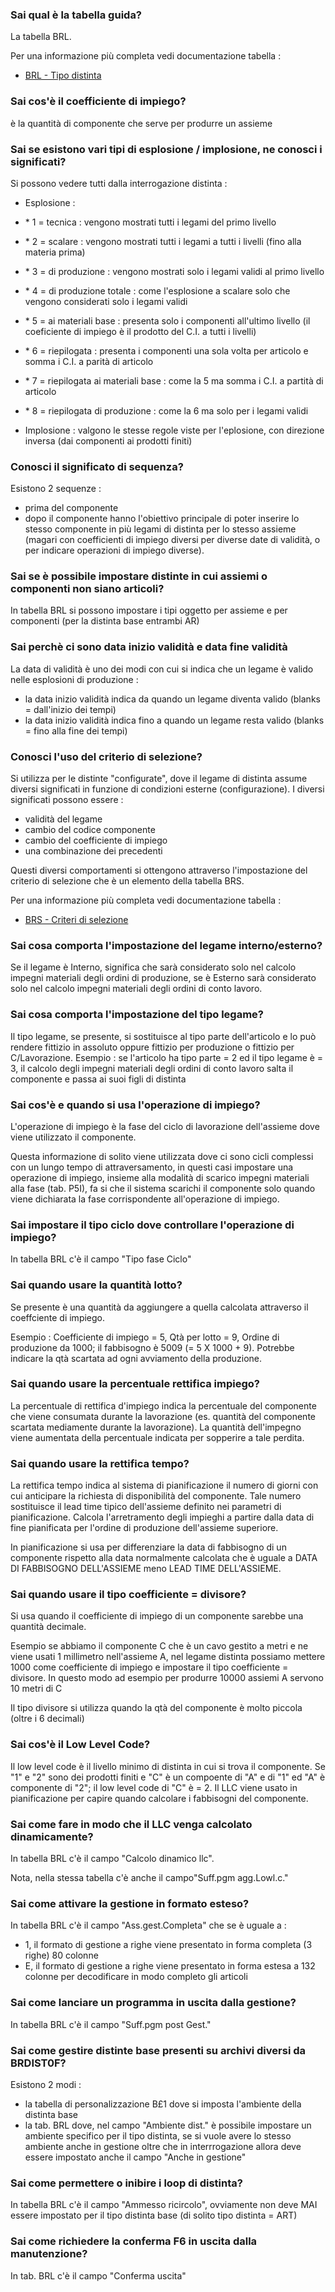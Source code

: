 ### **Sai qual è la tabella guida?**

La tabella BRL.

Per una informazione più completa vedi documentazione tabella : 
- [BRL - Tipo distinta](Sorgenti/DOC/OG/TA/BRL)
### **Sai cos'è il coefficiente di impiego?**

è la quantità di componente che serve per produrre un assieme
### **Sai se esistono vari tipi di esplosione / implosione, ne conosci i significati?**

Si possono vedere tutti dalla interrogazione distinta : 
-  Esplosione : 
- \* 1 = tecnica :  vengono mostrati tutti i legami del primo livello
- \* 2 = scalare :  vengono mostrati tutti i legami a tutti i livelli (fino alla materia prima)
- \* 3 = di produzione :  vengono mostrati solo i legami validi al primo livello
- \* 4 = di produzione totale :  come l'esplosione a scalare solo che vengono considerati solo i legami validi
- \* 5 = ai materiali base :  presenta solo i componenti all'ultimo livello (il coeficiente di impiego è il prodotto del C.I. a tutti i livelli)
- \* 6 = riepilogata :  presenta i componenti una sola volta per articolo e somma i C.I. a parità di articolo
- \* 7 = riepilogata ai materiali base :  come la 5 ma somma i C.I. a partità di articolo
- \* 8 = riepilogata di produzione :  come la 6 ma solo per i legami validi

-  Implosione :  valgono le stesse regole viste per l'eplosione, con direzione inversa (dai componenti ai prodotti finiti)
### **Conosci il significato di sequenza?**

Esistono 2 sequenze : 
-  prima del componente
-  dopo il componente
hanno l'obiettivo principale di poter inserire lo stesso componente in più legami di distinta per lo stesso assieme (magari con coefficienti di impiego diversi per diverse date di validità, o per indicare operazioni di impiego diverse).
### **Sai se è possibile  impostare distinte in cui assiemi o componenti non siano articoli?**

In tabella BRL si possono impostare i tipi oggetto per assieme e per componenti (per la distinta base entrambi AR)
### **Sai perchè ci sono data inizio validità e data fine validità**

La data di validità è uno dei modi con cui si indica che un legame è valido nelle esplosioni di produzione : 
-  la data inizio validità indica da quando un legame diventa valido (blanks = dall'inizio dei tempi)
-  la data inizio validità indica fino a quando un legame resta valido (blanks = fino alla fine dei tempi)
### **Conosci l'uso del criterio di selezione?**

Si utilizza per le distinte "configurate", dove il legame di distinta assume diversi significati in funzione di condizioni esterne (configurazione). I diversi significati possono essere : 
-  validità del legame
-  cambio del codice componente
-  cambio del coefficiente di impiego
-  una combinazione dei precedenti

Questi diversi comportamenti si ottengono attraverso l'impostazione del criterio di selezione che è un elemento della tabella BRS.

Per una informazione più completa vedi documentazione tabella : 
- [BRS - Criteri di selezione](Sorgenti/DOC/OG/TA/BRS)
### **Sai cosa comporta l'impostazione del legame interno/esterno?**

Se il legame è Interno, significa che sarà considerato solo nel calcolo impegni materiali degli ordini di produzione, se è Esterno sarà considerato solo nel calcolo impegni materiali degli ordini di conto lavoro.
### **Sai cosa comporta l'impostazione del tipo legame?**

Il tipo legame, se presente, si sostituisce al tipo parte dell'articolo e lo può rendere fittizio in assoluto oppure fittizio per produzione o fittizio per C/Lavorazione.
Esempio :  se l'articolo ha tipo parte = 2  ed il tipo legame è = 3, il calcolo degli impegni materiali degli ordini di conto lavoro salta il componente e passa ai suoi figli di distinta
### **Sai cos'è e quando si usa l'operazione di impiego?**

L'operazione di impiego è la fase del ciclo di lavorazione dell'assieme dove viene utilizzato il componente.

Questa informazione di solito viene utilizzata dove ci sono cicli complessi con un lungo tempo di attraversamento, in questi casi impostare una operazione di impiego, insieme alla modalità di scarico impegni materiali alla fase (tab. P5I), fa si che il sistema scarichi il componente solo quando viene dichiarata la fase corrispondente all'operazione di impiego.
### **Sai impostare il tipo ciclo dove controllare l'operazione di impiego?**

In tabella BRL c'è il campo "Tipo fase Ciclo"
### **Sai quando usare la quantità lotto?**

Se presente è una quantità da aggiungere a quella calcolata attraverso il coeffciente di impiego.

Esempio :  Coefficiente di impiego = 5, Qtà per lotto = 9, Ordine di produzione da 1000; il fabbisogno è 5009 (= 5 X 1000 + 9).
Potrebbe indicare la qtà scartata ad ogni avviamento della produzione.
### **Sai quando usare la percentuale rettifica impiego?**

La percentuale di rettifica d'impiego indica la percentuale del componente che viene consumata durante la lavorazione (es. quantità del componente scartata mediamente durante la lavorazione).
La quantità dell'impegno viene aumentata della percentuale indicata per sopperire a tale perdita.
### **Sai quando usare la rettifica tempo?**

La rettifica tempo indica al sistema di pianificazione il numero di giorni con cui anticipare la richiesta di disponibilità del componente. Tale numero sostituisce il lead time tipico dell'assieme definito nei parametri di pianificazione. Calcola l'arretramento degli impieghi a partire dalla data di fine pianificata per l'ordine di produzione dell'assieme superiore.

In pianificazione si usa per differenziare la data di fabbisogno di un componente rispetto alla data normalmente calcolata che è uguale a DATA DI FABBISOGNO DELL'ASSIEME meno LEAD TIME DELL'ASSIEME.
### **Sai quando usare il tipo coefficiente = divisore?**

Si usa quando il coefficiente di impiego di un componente sarebbe una quantità decimale.

Esempio se abbiamo il componente C che è un cavo gestito a metri e ne viene usati 1 millimetro nell'assieme A, nel legame distinta possiamo mettere 1000 come coefficiente di impiego e impostare il tipo coefficiente = divisore.
In questo modo ad esempio per produrre 10000 assiemi A servono 10 metri di C

Il tipo divisore si utilizza quando la qtà del componente è molto piccola (oltre i 6 decimali)
### **Sai cos'è il Low Level Code?**

Il low level code è il livello minimo di distinta in cui si trova il componente.
Se "1" e "2" sono dei prodotti finiti e "C" è un compoente di "A" e di "1" ed "A" è componente di "2"; il low level code di "C" è = 2.
Il LLC viene usato in pianificazione per capire quando calcolare i fabbisogni del componente.
### **Sai come fare in modo che il LLC venga calcolato dinamicamente?**

In tabella BRL c'è il campo "Calcolo dinamico llc".

Nota, nella stessa tabella c'è anche il campo"Suff.pgm agg.Lowl.c."
### **Sai come attivare la gestione in formato esteso?**

In tabella BRL c'è il campo "Ass.gest.Completa" che se è uguale a : 
-  1, il formato di gestione a righe viene presentato in forma completa (3 righe) 80 colonne
-  E, il formato di gestione a righe viene presentato in forma estesa a 132 colonne per decodificare in modo completo gli articoli
### **Sai come lanciare un programma in uscita dalla gestione?**

In tabella BRL c'è il campo "Suff.pgm post Gest."
### **Sai come gestire distinte base presenti su archivi diversi da BRDIST0F?**

Esistono 2 modi : 
-  la tabella di personalizzazione B£1 dove si imposta l'ambiente della distinta base
-  la tab. BRL dove, nel campo "Ambiente dist." è possibile impostare un ambiente specifico per il tipo distinta, se si vuole avere lo stesso ambiente anche in gestione oltre che in interrrogazione allora deve essere impostato anche il campo "Anche in gestione"
### **Sai come permettere o inibire i loop di distinta?**

In tabella BRL c'è il campo "Ammesso ricircolo", ovviamente non deve MAI essere impostato per il tipo distinta base (di solito tipo distinta = ART)
### **Sai come richiedere la conferma F6 in uscita dalla manutenzione?**

In tab. BRL c'è il campo "Conferma uscita"
